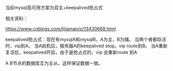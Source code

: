 当前mysql高可用方案为双主+keepalived抢占式



相关资料：

https://www.cnblogs.com/lijiaman/p/13430668.html





keepalived抢占式：现在有mysqlA和mysqlB，A为主，B为辅。
当两个者都存活时，vip到A。
当A宕机后，服务器A的keepalived stop。vip route到B。
当A重新复活后，keepalived开启，由于是抢占式的，vip 会重新route 到A



A B节点的数据库互为主从，这样保证数据一致。